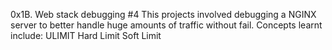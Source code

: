 0x1B. Web stack debugging #4
This projects involved debugging a NGINX server to better handle huge amounts of traffic without fail. Concepts learnt include: 
ULIMIT
Hard Limit
Soft Limit
